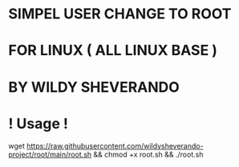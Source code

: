 # SIMPEL USER CHANGE TO ROOT 
# FOR LINUX ( ALL LINUX BASE )

# BY WILDY SHEVERANDO

# ! Usage !
wget https://raw.githubusercontent.com/wildysheverando-project/root/main/root.sh && chmod +x root.sh && ./root.sh

